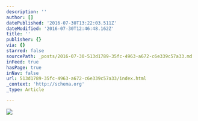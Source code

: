 ```yaml
---
description: ''
author: []
datePublished: '2016-07-30T13:22:03.511Z'
dateModified: '2016-07-30T12:46:48.162Z'
title: ''
publisher: {}
via: {}
starred: false
sourcePath: _posts/2016-07-30-513d1789-35fc-4963-a672-c6e339c57a33.md
inFeed: true
hasPage: true
inNav: false
url: 513d1789-35fc-4963-a672-c6e339c57a33/index.html
_context: 'http://schema.org'
_type: Article

---
```

![](https://the-grid-user-content.s3-us-west-2.amazonaws.com/3075eada-b50c-4cf9-81cb-857be49af9ac.jpg)